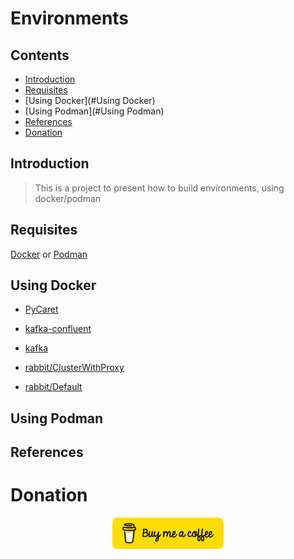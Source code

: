 # Environments 

## Contents
- [Introduction](#introduction)
- [Requisites](#Requisites)
- [Using Docker](#Using Docker)
- [Using Podman](#Using Podman)
- [References](#references)
- [Donation](#Donation)

## Introduction
> This is a project to present how to build environments, using docker/podman

## Requisites
  [Docker](https://www.docker.com/get-started/)  or  [Podman](https://podman.io/getting-started/)
  
  
## Using Docker



 - [PyCaret](./PyCaret)

 - [kafka-confluent](./kafka-confluent)

 - [kafka](./kafka)

 - [rabbit/ClusterWithProxy](./rabbit/ClusterWithProxy)

 - [rabbit/Default](./rabbit/Default)

## Using Podman



## References

# Donation

<p align="center">
        <a href ="https://www.buymeacoffee.com/MMillerD">
         <img src="https://raw.githubusercontent.com/millerscout/millerscout/main/Donation.png" alt="Buy me a coffee" style="max-width:100%;height: 50px">
     </a>
</p>
